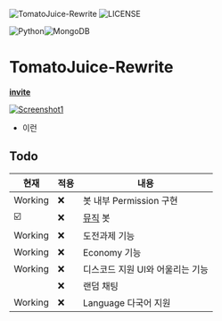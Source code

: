 ![TomatoJuice-Rewrite](https://img.shields.io/badge/TomatoJuice-Rewrite-red)
![LICENSE](https://img.shields.io/github/license/SapoKR/TomatoJuice-Rewrite)

![Python](https://img.shields.io/badge/python-3670A0?logo=python&logoColor=ffdd54)![MongoDB](https://img.shields.io/badge/MongoDB-%234ea94b.svg?logo=mongodb&logoColor=white)

# **TomatoJuice-Rewrite**

**[invite](https://discordapp.com/oauth2/authorize?client_id=470106694014337035&scope=bot&permissions=8)**

[![Screenshot1](https://cdn.discordapp.com/attachments/473389341591470081/985121502691201105/unknown.png)](https://github.com/WieeRd/ClockBot/issues/2)

 + 이런

## Todo

| 현재 | 적용 | 내용 |
| -- | -- |----------- |
| Working | ❌ | 봇 내부 Permission 구현|
| ☑️ | ❌ | [뮤직](https://github.com/SapoKR/TomatoJuice-Rewrite/blob/main/cogs/voice.py) 봇 |
| Working | ❌ | 도전과제 기능 |
| Working | ❌ | Economy 기능 |
| Working | ❌ | 디스코드 지원 UI와 어울리는 기능 |
|  | ❌ | 랜덤 채팅 |
| Working | ❌ | Language 다국어 지원 |
